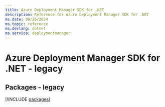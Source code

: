 ```yaml
---
title: Azure Deployment Manager SDK for .NET
description: Reference for Azure Deployment Manager SDK for .NET
ms.date: 08/26/2024
ms.topic: reference
ms.devlang: dotnet
ms.service: deploymentmanager
---
```

# Azure Deployment Manager SDK for .NET - legacy
## Packages - legacy
[!INCLUDE [packages](deployment-manager-index.md)]
